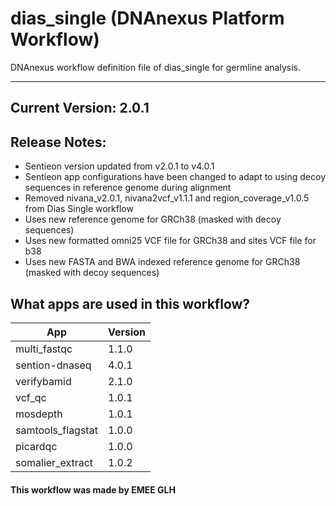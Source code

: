 # dias_single (DNAnexus Platform Workflow)
DNAnexus workflow definition file of dias_single for germline analysis.

-------

## Current Version: 2.0.1

## Release Notes:
* Sentieon version updated from v2.0.1 to v4.0.1
* Sentieon app configurations have been changed to adapt to using decoy sequences in reference genome during alignment
* Removed nivana_v2.0.1, nivana2vcf_v1.1.1 and region_coverage_v1.0.5 from Dias Single workflow
* Uses new reference genome for GRCh38 (masked with decoy sequences)
* Uses new formatted omni25 VCF file for GRCh38 and sites VCF file for b38
* Uses new FASTA and BWA indexed reference genome for GRCh38 (masked with decoy sequences)

## What apps are used in this workflow?

|  App 	| Version  	|
|---	|---	|
|multi_fastqc       |1.1.0|
|sention-dnaseq     |4.0.1|
|verifybamid        |2.1.0|
|vcf_qc 	        |1.0.1|  
|mosdepth           |1.0.1|
|samtools_flagstat  |1.0.0|
|picardqc           |1.0.0|
|somalier_extract   |1.0.2|


#### This workflow was made by EMEE GLH
